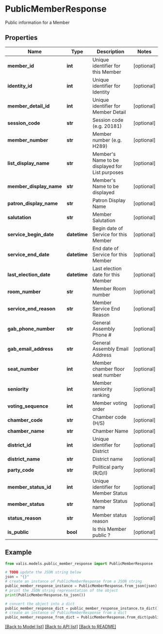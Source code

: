 # PublicMemberResponse

Public information for a Member

## Properties

Name | Type | Description | Notes
------------ | ------------- | ------------- | -------------
**member_id** | **int** | Unique identifier for this Member | [optional] 
**identity_id** | **int** | Unique identifier for Identity | [optional] 
**member_detail_id** | **int** | Unique identifier for Member Detail | [optional] 
**session_code** | **str** | Session code (e.g. 20181) | [optional] 
**member_number** | **str** | Member number (e.g. H289) | [optional] 
**list_display_name** | **str** | Member&#39;s Name to be displayed for List purposes | [optional] 
**member_display_name** | **str** | Member&#39;s Name to be displayed | [optional] 
**patron_display_name** | **str** | Patron Display Name | [optional] 
**salutation** | **str** | Member Salutation | [optional] 
**service_begin_date** | **datetime** | Begin date of Service for this Member | [optional] 
**service_end_date** | **datetime** | End date of Service for this Member | [optional] 
**last_election_date** | **datetime** | Last election date for this Member | [optional] 
**room_number** | **str** | Member Room number | [optional] 
**service_end_reason** | **str** | Member Service End Reason | [optional] 
**gab_phone_number** | **str** | General Assembly Phone # | [optional] 
**gab_email_address** | **str** | General Assembly Email Address | [optional] 
**seat_number** | **int** | Member chamber floor seat number | [optional] 
**seniority** | **int** | Member seniority ranking | [optional] 
**voting_sequence** | **int** | Member voting order | [optional] 
**chamber_code** | **str** | Chamber code (H/S) | [optional] 
**chamber_name** | **str** | Chamber Name | [optional] 
**district_id** | **int** | Unique identifier for District | [optional] 
**district_name** | **str** | District name | [optional] 
**party_code** | **str** | Political party (R/D/I) | [optional] 
**member_status_id** | **int** | Unique identifier for Member Status | [optional] 
**member_status** | **str** | Member Status name | [optional] 
**status_reason** | **str** | Member status reason | [optional] 
**is_public** | **bool** | Is this Member public ? | [optional] 

## Example

```python
from valis.models.public_member_response import PublicMemberResponse

# TODO update the JSON string below
json = "{}"
# create an instance of PublicMemberResponse from a JSON string
public_member_response_instance = PublicMemberResponse.from_json(json)
# print the JSON string representation of the object
print(PublicMemberResponse.to_json())

# convert the object into a dict
public_member_response_dict = public_member_response_instance.to_dict()
# create an instance of PublicMemberResponse from a dict
public_member_response_from_dict = PublicMemberResponse.from_dict(public_member_response_dict)
```
[[Back to Model list]](../README.md#documentation-for-models) [[Back to API list]](../README.md#documentation-for-api-endpoints) [[Back to README]](../README.md)


